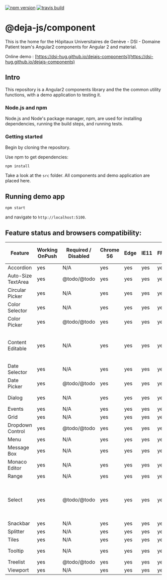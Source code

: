 [![npm version](https://badge.fury.io/js/%40deja-js%2Fcomponent.svg)](https://www.npmjs.com/package/@deja-js/component)
[![travis build](https://travis-ci.org/DSI-HUG/dejajs-components.svg?branch=master)](https://travis-ci.org/DSI-HUG/dejajs-components)

# @deja-js/component
This is the home for the Hôpitaux Universitaires de Genève - DSI - Domaine Patient team's Angular2 components for Angular 2 and material. 

Online demo : [https://dsi-hug.github.io/dejajs-components](https://dsi-hug.github.io/dejajs-components)

## Intro

This repository is a Angular2 components library and the the common utility functions, with a demo application to testing it.

### Node.js and npm

Node.js and Node's package manager, npm, are used for installing dependencies,
running the build steps, and running tests.

### Getting started 

Begin by cloning the repository.

Use npm to get dependencies:

`npm install`

Take a look at the `src` folder. All components and demo application are placed here. 


## Running demo app 

`npm start`

and navigate to `http://localhost:5100`.


## Feature status and browsers compatibility:

| Feature            | Working OnPush | Required / Disabled | Chrome 56 | Edge | IE11 | FF51 | Opera Neon | Readme and Demo | Note           |
|--------------------|----------------|---------------------|-----------|------|------|------|------------|-----------------|----------------|
| Accordion          |             yes|                  N/A|        yes|   yes|   yes|   yes|         yes|        available|                |
| Auto-Size TextArea |             yes|          @todo/@todo|        yes|   yes|   yes|   yes|         yes|<span style="color:red">@todo</span>| |
| Circular Picker    |             yes|                  N/A|yes|yes|yes|yes|yes|available| |
| Color Selector     |             yes|                  N/A|yes|yes|yes|yes|yes|available| |
| Color Picker       |             yes|          @todo/@todo|yes|yes|yes|yes|yes|available| |
| Content Editable   |             yes|                  N/A|yes|yes|yes|yes|yes|available|New line issue on IE11. IE11 add p instead br |
| Date Selector      |             yes|                  N/A|yes|yes|yes|yes|yes|available| |
| Date Picker        |             yes|          @todo/@todo|yes|yes|yes|yes|yes|available| |
| Dialog             |             yes|                  N/A|yes|yes|yes|yes|yes|Message Box| |
| Events             |             yes|                  N/A|yes|yes|yes|yes|yes|<span style="color:red">@todo</span>| |
| Grid               |             yes|                  N/A|yes|yes|yes|yes|yes|available| |
| Dropdown Control   |             yes|          @todo/@todo|yes|yes|yes|yes|yes|Color Picker| |
| Menu               |             yes|                  N/A|yes|yes|yes|yes|yes|<span style="color:red">@todo</span>| |
| Message Box        |             yes|                  N/A|yes|yes|yes|yes|yes|available| |
| Monaco Editor      |             yes|                  N/A|yes|yes|yes|yes|yes|available| |
| Range              |             yes|                  N/A|yes|yes|yes|yes|yes|available| |
| Select             |             yes|          @todo/@todo|yes|yes|yes|yes|yes|available|Place Holder placement in FF, Edge and IE11 |
| Snackbar           |             yes|                  N/A|yes|yes|yes|yes|yes|available| |
| Splitter           |             yes|                  N/A|yes|yes|yes|yes|yes|available| |
| Tiles              |             yes|                  N/A|yes|yes|yes|yes|yes|<span style="color:red">@todo</span>| |
| Tooltip            |             yes|                  N/A|yes|yes|yes|yes|yes|Message Box| |
| Treelist           |             yes|          @todo/@todo|yes|yes|yes|yes|yes|available| |
| Viewport           |             yes|                  N/A|yes|yes|yes|yes|yes|<span style="color:red">@todo</span>| |

